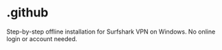 # .github
Step-by-step offline installation for Surfshark VPN on Windows. No online login or account needed.
